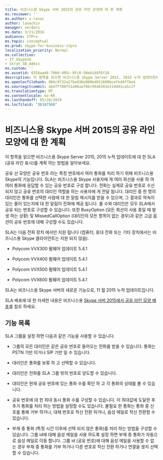 ```yaml
---
title: 비즈니스용 Skype 서버 2015의 공유 라인 모양에 대 한 계획
ms.reviewer: ''
ms.author: v-lanac
author: lanachin
manager: serdars
ms.date: 3/21/2016
audience: ITPro
ms.topic: conceptual
ms.prod: skype-for-business-itpro
localization_priority: Normal
ms.collection:
- IT_Skype16
- Strat_SB_Admin
ms.custom: ''
ms.assetid: 6356aad4-700d-495c-8fc8-58eb1d4f6f18
description: 이 항목을 읽으면 비즈니스용 Skype Server 2015, 2015 누적 업데이트에 대 한 SLA (공유 라인 표시)를 계획 하는 방법을 알아보세요.
ms.openlocfilehash: 966c9f32a27ba936e880bdb51690bcefed4ffbe4
ms.sourcegitcommit: ab47ff88f51a96aaf8bc99a6303e114d41ca5c2f
ms.translationtype: MT
ms.contentlocale: ko-KR
ms.lasthandoff: 05/20/2019
ms.locfileid: "36187560"
---
```

# <a name="plan-for-shared-line-appearance-in-skype-for-business-server-2015"></a>비즈니스용 Skype 서버 2015의 공유 라인 모양에 대 한 계획
 
이 항목을 읽으면 비즈니스용 Skype Server 2015, 2015 누적 업데이트에 대 한 SLA (공유 라인 표시)를 계획 하는 방법을 알아보세요. 
  
공유 선 모양은 공유 번호 라는 특정 번호에서 여러 통화를 처리 하기 위해 비즈니스용 Skype의 기능입니다. SLA는 비즈니스용 Skype 사용자에 게 여러 회선을 사용 하 여 여러 통화에 응답할 수 있는 공유 번호로 구성 합니다. 전화는 실제로 공유 번호로 수신 되지 않고 공유 번호의 대리인 역할을 하는 사용자에 게 전달 됩니다. 대리인 중 한 명의 대리인은 통화를 선택한 사람에 대 한 알림 메시지를 받을 수 있으며, 그 결과로 약속이 있는 줄이 있는지에 대 한 알림이 전화에 제공 됩니다. 줄 수와 대리인은 모두 SLA에서 공유 되는 번호로 구성할 수 있습니다. 또한 BusyOption (모든 회선이 사용 중일 때 발생 하는 상황) 및 MissedCallOption (대리인의 모든 항목이 없는 경우)과 같은 고급 옵션이 공유 번호에 대해 구성할 수도 있습니다.
  
SLA는 다음 전화 장치 에서만 지원 됩니다 (컴퓨터, 휴대 전화 또는 기타 장치에서는 비즈니스용 Skype 클라이언트는 지원 되지 않음). 
  
- Polycom VVX300 펌웨어 업데이트 5.4.1
    
- Polycom VVX400 펌웨어 업데이트 5.4.1
    
- Polycom VVX500 펌웨어 업데이트 5.4.1
    
- Polycom VVX600 펌웨어 업데이트 5.4.1
    
SLA는 비즈니스용 Skype 서버의 새로운 기능으로, 11 월 2015 누적 업데이트입니다. 
  
SLA 배포에 대 한 자세한 내용은 비즈니스용 [Skype 서버 2015에서 공유 라인 모양 배포](../../deploy/deploy-enterprise-voice/deploy-shared-line-appearance.md)를 참조 하세요.
  
## <a name="feature-list"></a>기능 목록

SLA 그룹을 설정 하면 다음과 같은 기능을 사용할 수 있습니다.
  
- 그룹의 모든 대리인은 같은 공유 번호로 들어오는 전화를 받을 수 있습니다. 통화는 PSTN 기반 이거나 SIP 기반 일 수 있습니다.
    
- 대리인은 통화를 보류 하 고 선택할 수 있습니다.
    
- 대리인은 전화를 SLA 그룹 밖의 번호로 양도할 수 있습니다.
    
- 대리인은 현재 공유 번호에 있는 통화 수를 확인 하 고 각 통화의 상태를 볼 수 있습니다.
    
- 공유 번호에 대 한 최대 동시 통화 수를 구성할 수 있습니다. 이 최대값에 도달한 후 추가 통화를 처리 하는 방법을 설정할 수도 있습니다. 불필요 한 통화는 통화 중 신호를 통해 거부 하거나, 대체 번호로 착신 전환 하거나, 음성 메일로 착신 전환할 수 있습니다.
    
- 부재 중 통화 (특정 시간 이후에 선택 되지 않은 통화)를 처리 하는 방법을 구성할 수 있습니다. 그룹 id에 대해 음성 메일을 사용 하도록 설정 하면 부재 중 통화가 자동으로 음성 메일로 이동 합니다. 그룹 id (공유 번호)에 대해 음성 메일을 사용할 수 없는 경우 부재 중 통화를 거부 하거나 다른 번호로 착신 전환 하거나 연결을 끊지 선택할 수 있습니다.
    

